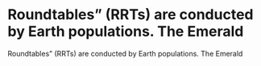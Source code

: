 # Roundtables” (RRTs) are conducted by Earth populations. The Emerald

Roundtables” (RRTs) are conducted by Earth populations. The Emerald